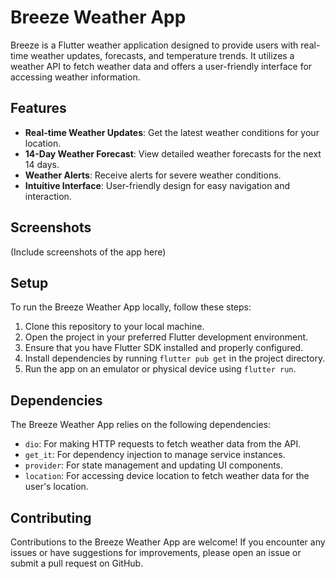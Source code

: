 # Breeze Weather App

Breeze is a Flutter weather application designed to provide users with real-time weather updates, forecasts, and temperature trends. It utilizes a weather API to fetch weather data and offers a user-friendly interface for accessing weather information.

## Features

- **Real-time Weather Updates**: Get the latest weather conditions for your location.
- **14-Day Weather Forecast**: View detailed weather forecasts for the next 14 days.
- **Weather Alerts**: Receive alerts for severe weather conditions.
- **Intuitive Interface**: User-friendly design for easy navigation and interaction.

## Screenshots

(Include screenshots of the app here)

## Setup

To run the Breeze Weather App locally, follow these steps:

1. Clone this repository to your local machine.
2. Open the project in your preferred Flutter development environment.
3. Ensure that you have Flutter SDK installed and properly configured.
4. Install dependencies by running `flutter pub get` in the project directory.
5. Run the app on an emulator or physical device using `flutter run`.

## Dependencies

The Breeze Weather App relies on the following dependencies:

- `dio`: For making HTTP requests to fetch weather data from the API.
- `get_it`: For dependency injection to manage service instances.
- `provider`: For state management and updating UI components.
- `location`: For accessing device location to fetch weather data for the user's location.

## Contributing

Contributions to the Breeze Weather App are welcome! If you encounter any issues or have suggestions for improvements, please open an issue or submit a pull request on GitHub.

